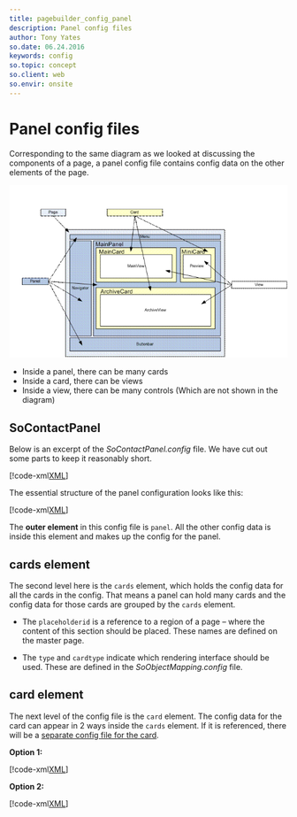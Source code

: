 ```yaml
---
title: pagebuilder_config_panel
description: Panel config files
author: Tony Yates
so.date: 06.24.2016
keywords: config
so.topic: concept
so.client: web
so.envir: onsite
---
```


# Panel config files

Corresponding to the same diagram as we looked at discussing the components of a page, a panel config file contains config data on the other elements of the page.

![01][img1]

* Inside a panel, there can be many cards
* Inside a card, there can be views
* Inside a view, there can be many controls (Which are not shown in the diagram)

## SoContactPanel

Below is an excerpt of the *SoContactPanel.config* file. We have cut out some parts to keep it reasonably short.

[!code-xml[XML](includes/socontactpanel.xml)]

The essential structure of the panel configuration looks like this:

[!code-xml[XML](includes/socontactpanel.xml?range=2,4-8,19-23,92-93,96-98,109)]

The **outer element** in this config file is `panel`. All the other config data is inside this element and makes up the config for the panel.

## cards element

The second level here is the `cards` element, which holds the config data for all the cards in the config. That means a panel can hold many cards and the config data for those cards are grouped by the `cards` element.

* The `placeholderid` is a reference to a region of a page – where the content of this section should be placed. These names are defined on the master page.

* The `type` and `cardtype` indicate which rendering interface should be used. These are defined in the *SoObjectMapping.config* file.

## card element

The next level of the config file is the `card` element. The config data for the card can appear in 2 ways inside the `cards` element. If it is referenced, there will be a [separate config file for the card][1].

**Option 1:**

[!code-xml[XML](includes/socontactpanel.xml?range=5)]

**Option 2:**

[!code-xml[XML](includes/socontactpanel.xml?range=20)]

<!-- Referenced links -->
[1]: card.md

<!-- Referenced images -->
[img1]: media/image001.gif
